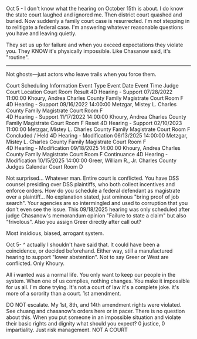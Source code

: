 Oct 5 - I don't know what the hearing on October 15th is about. I do know the state court laughed and ignored me. Then district court quashed and buried. Now suddenly a family court case is resurrected. I'm not stepping in to relitigate a federal case. I'm answering whatever reasonable questions you have and leaving quietly.  

They set us up for failure and when you exceed expectations they violate you. They KNOW it's physically impossible. Like Chasanow said, it's "routine".

---
Not ghosts—just actors who leave trails when you force them.

Court Scheduling Information
Event Type 	Event Date 	Event Time 	Judge 	Court Location 	Court Room 	Result
4D Hearing - Support 	07/28/2022 	11:00:00 	Khoury, Andrea 	Charles County Family Magistrate 	Court Room F 	
4D Hearing - Support 	09/16/2022 	14:00:00 	Metzgar, Mistey L. 	Charles County Family Magistrate 	Court Room F 	
4D Hearing - Support 	11/17/2022 	14:00:00 	Khoury, Andrea 	Charles County Family Magistrate 	Court Room F 	Reset
4D Hearing - Support 	02/10/2023 	11:00:00 	Metzgar, Mistey L. 	Charles County Family Magistrate 	Court Room F 	Concluded / Held
4D Hearing - Modification 	06/13/2025 	14:00:00 	Metzgar, Mistey L. 	Charles County Family Magistrate 	Court Room F 	
4D Hearing - Modification 	09/18/2025 	14:00:00 	Khoury, Andrea 	Charles County Family Magistrate 	Court Room F 	Continuance
4D Hearing - Modification 	10/15/2025 	14:00:00 	Greer, William R., Jr. 	Charles County Judges Calendar 	Court Room D 	

Not surprised... Whatever man. Entire court is conflicted. You have DSS counsel presiding over DSS plaintiffs, who both collect incentives and enforce orders. How do you schedule a federal defendant as magistrate over a plaintiff... No explanation stated, just ominous "bring proof of job search". Your agencies are so intermingled and used to corruption that you don't even see the issue. This 09/18/2025 hearing was only scheduled after judge Chasanow's memorandum opinion "Failure to state a claim" but also "frivolous". Also you assign Greer directly after call out? 

Most insidious, biased, arrogant system.

Oct 5- ^ actually I shouldn't have said that. It could have been a coincidence, or decided beforehand. Either way, still a manufactured hearing to support "lower abstention". Not to say Greer or West are conflicted. Only Khoury. 

All i wanted was a normal life. You only want to keep our people in the system. When one of us complies, nothing changes. You make it impossible for us all. I'm done trying. It's not a court of law it's a complete joke. it's more of a sorority than a court. 1st amendment.

DO NOT escalate. My 1st, 8th, and 14th amendment rights were violated. See chuang and chasanow's orders here or in pacer. There is no question about this. When you put someone in an impossible situation and violate their basic rights and dignity what should you expect? 0 justice, 0 impartiality. Just risk management. NOT A COURT
